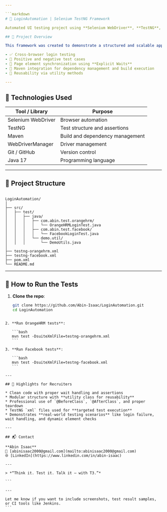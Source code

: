 ```yaml
---

```markdown
# 🔐 LoginAutomation | Selenium TestNG Framework

Automated UI testing project using **Selenium WebDriver**, **TestNG**, and **Maven** to validate login workflows for sample applications like **OrangeHRM** and **Facebook**.

## 📌 Project Overview

This framework was created to demonstrate a structured and scalable approach to browser automation. It focuses on:

- ✅ Cross-browser login testing
- 🧪 Positive and negative test cases
- 🧩 Page element synchronization using **Explicit Waits**
- 📁 Maven integration for dependency management and build execution
- 🧰 Reusability via utility methods

---
```


## 🧪 Technologies Used

| Tool / Library        | Purpose                         |
|-----------------------|---------------------------------|
| Selenium WebDriver    | Browser automation              |
| TestNG                | Test structure and assertions   |
| Maven                 | Build and dependency management |
| WebDriverManager      | Driver management               |
| Git / GitHub          | Version control                 |
| Java 17               | Programming language            |

---

## 📂 Project Structure

```

LoginAutomation/
│
├── src/
│   ├── test/
│   │   ├── java/
│   │   │   ├── com.abin.test.orangehrm/
│   │   │   │   └── OrangeHRMLoginTest.java
│   │   │   ├── com.abin.test.facebook/
│   │   │   │   └── FacebookLoginTest.java
│   │   │   └── demo.util/
│   │   │       └── DemoUtils.java
│
├── testng-orangehrm.xml
├── testng-facebook.xml
├── pom.xml
└── README.md

````

---

## 🚀 How to Run the Tests

1. **Clone the repo**:
   ```bash
   git clone https://github.com/Abin-Isaac/LoginAutomation.git
   cd LoginAutomation
````

2. **Run OrangeHRM tests**:

   ```bash
   mvn test -DsuiteXmlFile=testng-orangehrm.xml
   ```

3. **Run Facebook tests**:

   ```bash
   mvn test -DsuiteXmlFile=testng-facebook.xml
   ```

---

## 🎯 Highlights for Recruiters

* Clean code with proper wait handling and assertions
* Modular structure with **utility class for reusability**
* Professional use of `@BeforeClass`, `@AfterClass`, and proper teardown
* TestNG `xml` files used for **targeted test execution**
* Demonstrates **real-world testing scenarios** like login failure, wait handling, and dynamic element checks

---

## 📬 Contact

**Abin Isaac**
📧 [abinisaac2000@gmail.com](mailto:abinisaac2000@gmail.com)
🌐 [LinkedIn](https://www.linkedin.com/in/abin-isaac)

---

> *“Think it. Test it. Talk it — with T3.”*

```

---

Let me know if you want to include screenshots, test result samples, or CI tools like Jenkins.
```
